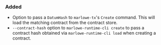 ### Added

- Option to pass a `DatumHash` to `marlowe-tx`'s `Create` command. This will
  load the matching contract from the contract store.
- `--contract-hash` option to `marlowe-runtime-cli create` to pass a contract hash
  obtained via `marlowe-runtime-cli load` when creating a contract.
